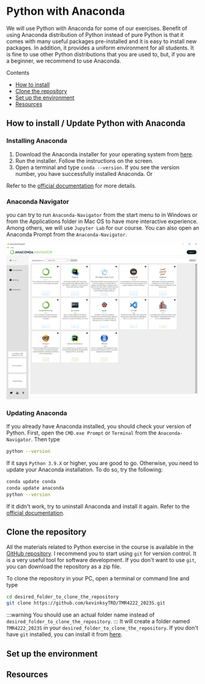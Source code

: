 # Python with Anaconda
We will use Python with Anaconda for some of our exercises. Benefit of using Anaconda distribution
of Python instead of pure Python is that it comes with many useful packages pre-installed and 
it is easy to install new packages. In addition, it provides a uniform environment for all
students. It is fine to use other Python distributions that you are used to, but, if you are
a beginner, we recommend to use Anaconda.

Contents
- [How to install](#how-to-install--update-python-with-anaconda)
- [Clone the repository](#clone-the-repository)
- [Set up the environment](#set-up-the-environment)
- [Resources](#resources)

## How to install / Update Python with Anaconda
### Installing Anaconda
1. Download the Anaconda installer for your operating system from [here](https://www.anaconda.com/download/).
2. Run the installer. Follow the instructions on the screen.
3. Open a terminal and type `conda --version`. If you see the version number, you have successfully
installed Anaconda. Or 

Refer to the [official documentation](https://docs.anaconda.com/anaconda/install/) for more
details.

### Anaconda Navigator
you can try to run `Anaconda-Navigator` from the start menu to in Windows
or from the Applications folder in Mac OS to have more interactive experience. Among others, 
we will use `Jupyter Lab` for our course. You can also open an Anaconda Prompt from the `Anaconda-Navigator`.

![Anaconda Navigator Screen Shot](../img/anaconda_navigator.png)

### Updating Anaconda
If you already have Anaconda installed, you should check your version of Python. First, open
the `CMD.exe Prompt` or `Terminal` from the `Anaconda-Navigator`. Then type
```bash
python --version
```
If it says `Python 3.9.X` or higher, you are good to go. Otherwise, you need to update your
Anaconda installation. To do so, try the following:
```bash
conda update conda
conda update anaconda
python --version
```
If it didn't work, try to uninstall Anaconda and install it again. Refer to the [official documentation](https://docs.anaconda.com/anaconda/install/update-version/).

## Clone the repository
All the materials related to Python exercise in the course is available in the [GitHub repository](https://github.com/kevinksyTRD/TMR4222_2023S).
I recommend you to start using `git` for version control. It is a very useful tool for software
development. If you don't want to use `git`, you can download the repository as a zip file.

To clone the repository in your PC, open a terminal or command line and type
```bash
cd desired_folder_to_clone_the_repository
git clone https://github.com/kevinksyTRD/TMR4222_2023S.git
```
:::warning
You should use an actual folder name instead of `desired_folder_to_clone_the_repository`.
:::
It will create a folder named `TMR4222_2023S` in your `desired_folder_to_clone_the_repository`.
If you don't have `git` installed, you can install it from [here](https://git-scm.com/downloads).

## Set up the environment
## Resources